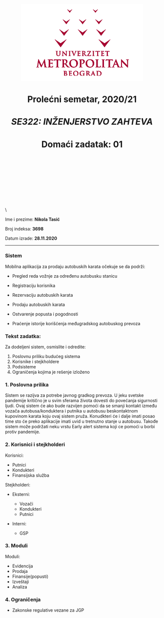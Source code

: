  <div align="center">
 
 ![](../assets/logo.png) 

 </div>

 <div align="center">
 
# Prolećni semetar, 2020/21

# *SE322: INŽENJERSTVO ZAHTEVA*

# Domaći zadatak: 01

</div>

\
\
\
\
\
\
\
\
\
\
\

Ime i prezime: **Nikola Tasić**

Broj indeksa: **3698**

Datum izrade: **28.11.2020**


---

### Sistem


Mobilna aplikacija za prodaju autobuskih karata očekuje se da podrži:

* Pregled reda vožnje za određenu autobusku stanicu

* Registraciju korisnika

* Rezervaciju autobuskih karata

* Prodaju autobuskih karata

* Ostvarenje popusta i pogodnosti

* Praćenje istorije korišćenja međugradskog autobuskog prevoza


### Tekst zadatka:

Za dodeljeni sistem, osmislite i odredite:

1.  Poslovnu priliku budućeg sistema
2.  Korisnike i stejkholdere
3.  Podsisteme
4.  Ograničenja kojima je rešenje izloženo

### 1. Poslovna prilika

Sistem se razijva za potrebe javnog gradkog prevoza. U jeku svetske pandemije
kritično je u svim sferama života dovesti do povećanja sigurnosti ljudi. Ovaj
sistem će ako bude razvijen pomoći da se smanji kontakt između vozača
autobusa/konduktera i putnika u autobusu beskontaktnom kupovinom karata koju
ovaj sistem pruža. Konudkteri će i dalje imati posao time sto će preko
aplikacije imati uvid u tretnutno stanje u autobusu. Takođe sistem može
podržati neku vrstu Early alert sistema koji ce pomoći u borbi protiv
pandemije.

### 2. Korisnici i stejkholderi

Korisnici:

*  Putnici
*  Kondukteri
*  Finansijska služba

Stejkholderi:

*  Eksterni:
	*  Vozači
	*  Kondukteri
	*  Putnici

*  Interni:
	*  GSP


### 3. Moduli

Moduli:

*  Evidencija
*  Prodaja
*  Finansije(popusti)
*  Izveštaji
*  Analiza

### 4. Ograničenja

*  Zakonske regulative vezane za JGP

